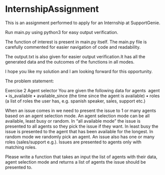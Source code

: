 # InternshipAssignment
This is an assignment performed to apply for an Internship at SupportGenie.

Run main.py using python3 for easy output verification.

The function of interest is present in main.py itself. The main.py file is carefully commented 
for easier navigation of code and readability.

The output.txt is also given for easier output verification.It has all the 
generated data and the outcomes of the functions in all modes. 

I hope you like my solution and I am looking forward for this opportunity.


The problem statement:

Exercise 2
Agent selector
You are given the following data for agents 
agent
    • is_available
    • available_since (the time since the agent is available)
    • roles (a list of roles the user has, e.g. spanish speaker, sales, support etc.) 

When an issue comes in we need to present the issue to 1 or many agents based on an agent selection mode. An agent selection mode can be all available, least busy or random. In “all available mode” the issue is presented to all agents so they pick the issue if they want. In least busy the issue is presented to the agent that has been available for the longest. In random mode we randomly pick an agent. An issue also has one or many roles (sales/support e.g.). Issues are presented to agents only with matching roles.

Please write a function that takes an input the list of agents with their data, agent selection mode and returns a list of agents the issue should be presented to.
